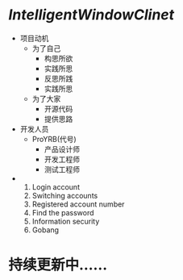 # ***IntelligentWindowClinet***
* 项目动机
  * 为了自己
    * 构思所欲
    * 实践所思
    * 反思所践
    * 实践所思
  * 为了大家
    * 开源代码
    * 提供思路
* 开发人员
  * ProYRB(代号)
    * 产品设计师
    * 开发工程师
    * 测试工程师
* 
  1. Login account
  2. Switching accounts
  3. Registered account number
  4. Find the password
  5. Information security
  6. Gobang

# 持续更新中……
